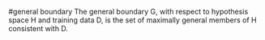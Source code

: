 #general boundary
The general boundary G, with respect to hypothesis space H and training
data D, is the set of maximally general members of H consistent with D.
